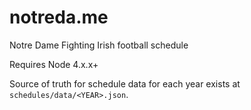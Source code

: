 # notreda.me

Notre Dame Fighting Irish football schedule

Requires Node 4.x.x+

Source of truth for schedule data for each year exists at `schedules/data/<YEAR>.json`.
